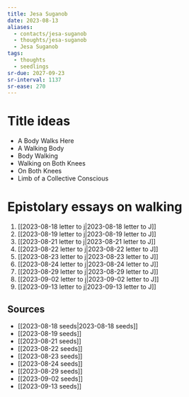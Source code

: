 ```yaml
---
title: Jesa Suganob
date: 2023-08-13
aliases:
  - contacts/jesa-suganob
  - thoughts/jesa-suganob
  - Jesa Suganob
tags:
  - thoughts
  - seedlings
sr-due: 2027-09-23
sr-interval: 1137
sr-ease: 270
---
```

# Title ideas

- A Body Walks Here
- A Walking Body
- Body Walking
- Walking on Both Knees
- On Both Knees
- Limb of a Collective Conscious

# Epistolary essays on walking

1. [[2023-08-18 letter to j|2023-08-18 letter to J]]
2. [[2023-08-19 letter to j|2023-08-19 letter to J]]
3. [[2023-08-21 letter to j|2023-08-21 letter to J]]
4. [[2023-08-22 letter to j|2023-08-22 letter to J]]
5. [[2023-08-23 letter to j|2023-08-23 letter to J]]
6. [[2023-08-24 letter to j|2023-08-24 letter to J]]
7. [[2023-08-29 letter to j|2023-08-29 letter to J]]
8. [[2023-09-02 letter to j|2023-09-02 letter to J]]
9. [[2023-09-13 letter to j|2023-09-13 letter to J]]

## Sources

- [[2023-08-18 seeds|2023-08-18 seeds]]
- [[2023-08-19 seeds]]
- [[2023-08-21 seeds]]
- [[2023-08-22 seeds]]
- [[2023-08-23 seeds]]
- [[2023-08-24 seeds]]
- [[2023-08-29 seeds]]
- [[2023-09-02 seeds]]
- [[2023-09-13 seeds]]